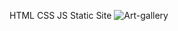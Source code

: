 HTML CSS JS
Static Site
![Art-gallery](https://user-images.githubusercontent.com/86229718/224668074-4b5179d7-fb2a-4c21-b414-3debc6754327.png)
